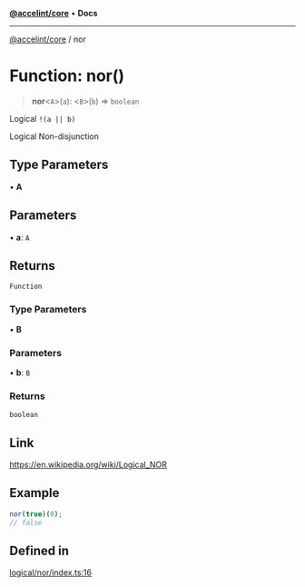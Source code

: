 [**@accelint/core**](../README.md) • **Docs**

***

[@accelint/core](../README.md) / nor

# Function: nor()

> **nor**\<`A`\>(`a`): \<`B`\>(`b`) => `boolean`

Logical `!(a || b)`

Logical Non-disjunction

## Type Parameters

• **A**

## Parameters

• **a**: `A`

## Returns

`Function`

### Type Parameters

• **B**

### Parameters

• **b**: `B`

### Returns

`boolean`

## Link

https://en.wikipedia.org/wiki/Logical_NOR

## Example

```ts
nor(true)(0);
// false
```

## Defined in

[logical/nor/index.ts:16](https://github.com/gohypergiant/standard-toolkit/blob/424b88fd48a5bcc02ed99ee27fd64cd73349aa30/packages/core/src/logical/nor/index.ts#L16)
